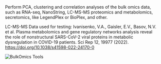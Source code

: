 Perform PCA, clustering and correlation analyses of the bulk omics data, such as RNA-seq, NanoString, LC-MS-MS proteomics and metabolomics, secretomics, like LegendPlex or BioPlex, and other.

LC-MS-MS Data used for testing:
Ivanisenko, V.A., Gaisler, E.V., Basov, N.V. et al. Plasma metabolomics and gene regulatory networks analysis reveal the role of nonstructural SARS-CoV-2 viral proteins in metabolic dysregulation in COVID-19 patients. Sci Rep 12, 19977 (2022). 
https://doi.org/10.1038/s41598-022-24170-0

![BulkOmics Tools](https://github.com/user-attachments/assets/6b8093b9-bbc8-43b0-97db-d0f3db248b7a)
